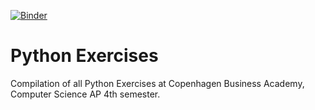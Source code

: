 [![Binder](https://mybinder.org/badge_logo.svg)](https://mybinder.org/v2/gh/Dyrhoi/dat4-python-handin/master)
# Python Exercises
Compilation of all Python Exercises at Copenhagen Business Academy, Computer Science AP 4th semester.


